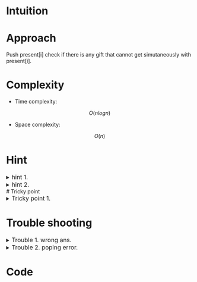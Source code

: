 # Intuition
<!-- Describe your first thoughts on how to solve this problem. -->

# Approach
<!-- Describe your approach to solving the problem. -->
Push present[i] check if there is any gift that cannot get simutaneously with present[i].

# Complexity
- Time complexity:
<!-- Add your time complexity here, e.g. $$O(n)$$ -->
$$ O(nlogn) $$

- Space complexity:
<!-- Add your space complexity here, e.g. $$O(n)$$ -->
$$ O(n) $$

# Hint

<details>
<summary> <font size="3"> hint 1. </font> </summary>
<div markdown="1">

sort presents by what?

</div>
</details>

<details>
<summary> <font size="3"> hint 2. </font> </summary>
<div markdown="1">

we need bag data structure. and compare the cheapest present's price in the bag and now presents[i]'s price

</div>
</details>
# Tricky point

<details>
<summary> <font size="3"> Tricky point 1. </font> </summary>
<div markdown="1">

 contents

</div>
</details>

# Trouble shooting

<details>
<summary> <font size="3"> Trouble 1. wrong ans. </font> </summary>
<div markdown="1">

Error in updating current value sum and max ans.

Wrong : 
```
while (bag.size() != 0 && (price - bag.front().PRICE) >= d)
 ans -= bag.front().VALUE, bag.pop_front();
bag.push_back(p), ans += value;

```

Correct:
```
while (bag.size() != 0 && (price - bag.front().PRICE) >= d)
 temp -= bag.front().VALUE, bag.pop_front();
bag.push_back(p), ans += value;
ans = max(ans, temp);

```

</div>
</details>

<details>
<summary> <font size="3"> Trouble 2. poping error. </font> </summary>
<div markdown="1">

Error in poping

Wrong : 
```
if (bag.size() != 0 && (price - bag.front().PRICE) >= d)
 ans -= bag.front().VALUE, bag.pop_front();
bag.push_back(p), ans += value;

```

Correct:
```
while (bag.size() != 0 && (price - bag.front().PRICE) >= d)
 temp -= bag.front().VALUE, bag.pop_front();
bag.push_back(p), ans += value;
ans = max(ans, temp);

```

</div>
</details>


# Code
```cpp []

```

